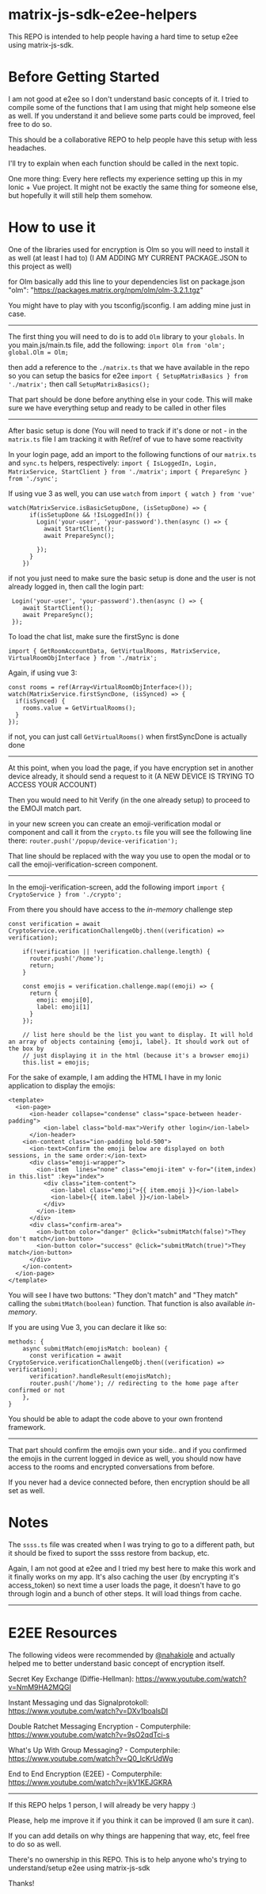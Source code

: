 # matrix-js-sdk-e2ee-helpers
This REPO is intended to help people having a hard time to setup e2ee using matrix-js-sdk.

# Before Getting Started

I am not good at e2ee so I don't understand basic concepts of it. I tried to compile some of the functions that I am using that might help someone else as well.
If you understand it and believe some parts could be improved, feel free to do so.

This should be a collaborative REPO to help people have this setup with less headaches.

I'll try to explain when each function should be called in the next topic.

One more thing:
Every here reflects my experience setting up this in my Ionic + Vue project.
It might not be exactly the same thing for someone else, but hopefully it will still
help them somehow.

# How to use it

One of the libraries used for encryption is Olm so you will need to install it as well (at least I had to)
(I AM ADDING MY CURRENT PACKAGE.JSON to this project as well)

for Olm basically add this line to your dependencies list on package.json
"olm": "https://packages.matrix.org/npm/olm/olm-3.2.1.tgz"

You might have to play with you tsconfig/jsconfig. I am adding mine just in case.

-----
The first thing you will need to do is to add `Olm` library to your `globals`.
In you main.js/main.ts file, add the following:
`import Olm from 'olm';`
`global.Olm = Olm;`

then add a reference to the `./matrix.ts` that we have available in the repo so you can setup the basics for e2ee
`import { SetupMatrixBasics } from './matrix';`
then call
`SetupMatrixBasics();`

That part should be done before anything else in your code. This will make sure we have everything setup and ready to be called in other files

-------
After basic setup is done (You will need to track if it's done or not - in the `matrix.ts` file I am tracking it with Ref/ref of vue to have some reactivity

In your login page, add an import to the following functions of our `matrix.ts` and `sync.ts` helpers, respectively:
`import { IsLoggedIn, Login, MatrixService, StartClient } from './matrix';`
`import { PrepareSync } from './sync';`

If using vue 3 as well, you can use `watch` from `import { watch } from 'vue'`
```
watch(MatrixService.isBasicSetupDone, (isSetupDone) => {
      if(isSetupDone && !IsLoggedIn()) {
        Login('your-user', 'your-password').then(async () => {
          await StartClient();
          await PrepareSync();
          
        });
      }
    })
```

if not you just need to make sure the basic setup is done and the user is not already logged in, then call the login part:
```
 Login('your-user', 'your-password').then(async () => {
    await StartClient();
    await PrepareSync();
 });
```

To load the chat list, make sure the firstSync is done

`import { GetRoomAccountData, GetVirtualRooms, MatrixService, VirtualRoomObjInterface } from './matrix';`

Again, if using vue 3:

```
const rooms = ref(Array<VirtualRoomObjInterface>());
watch(MatrixService.firstSyncDone, (isSynced) => {
  if(isSynced) {
    rooms.value = GetVirtualRooms();
  }
});
```

if not, you can just call `GetVirtualRooms()` when firstSyncDone is actually done

------
At this point, when you load the page, if you have encryption set in another device already, it should send a request to it (A NEW DEVICE IS TRYING TO ACCESS YOUR ACCOUNT)

Then you would need to hit Verify (in the one already setup) to proceed to the EMOJI match part.

in your new screen you can create an emoji-verification modal or component and call it from the `crypto.ts` file
you will see the following line there:
`router.push('/popup/device-verification');`

That line should be replaced with the way you use to open the modal or to call the emoji-verification-screen component.

--------
In the emoji-verification-screen, add the following import
`import { CryptoService } from './crypto';`

From there you should have access to the *in-memory* challenge step

```
const verification = await CryptoService.verificationChallengeObj.then((verification) => verification);
    
    if(!verification || !verification.challenge.length) {
      router.push('/home');
      return;
    }
    
    const emojis = verification.challenge.map((emoji) => {
      return {
        emoji: emoji[0],
        label: emoji[1]
      }
    });
    
    // list here should be the list you want to display. It will hold an array of objects containing {emoji, label}. It should work out of the box by
    // just displaying it in the html (because it's a browser emoji)
    this.list = emojis; 
```

For the sake of example, I am adding the HTML I have in my Ionic application to display the emojis:

```
<template>
  <ion-page>
      <ion-header collapse="condense" class="space-between header-padding">
          <ion-label class="bold-max">Verify other login</ion-label>
      </ion-header>
    <ion-content class="ion-padding bold-500">
      <ion-text>Confirm the emoji below are displayed on both sessions, in the same order:</ion-text>
      <div class="emoji-wrapper">
        <ion-item  lines="none" class="emoji-item" v-for="(item,index) in this.list" :key="index">
          <div class="item-content">
            <ion-label class="emoji">{{ item.emoji }}</ion-label>
            <ion-label>{{ item.label }}</ion-label>
          </div>
        </ion-item>
      </div>
      <div class="confirm-area">
        <ion-button color="danger" @click="submitMatch(false)">They don't match</ion-button>
        <ion-button color="success" @click="submitMatch(true)">They match</ion-button>
      </div>
    </ion-content>
  </ion-page>
</template>
```

You will see I have two buttons: "They don't match" and "They match" calling the `submitMatch(boolean)` function.
That function is also available *in-memory*.

If you are using Vue 3, you can declare it like so:

```
methods: {
    async submitMatch(emojisMatch: boolean) {
      const verification = await CryptoService.verificationChallengeObj.then((verification) => verification);
      verification?.handleResult(emojisMatch);
      router.push('/home'); // redirecting to the home page after confirmed or not
    },
}
```

You should be able to adapt the code above to your own frontend framework.

-------
That part should confirm the emojis own your side.. and if you confirmed the emojis in the current logged in device as well, you should now have access to the rooms and encrypted conversations from before.

If you never had a device connected before, then encryption should be all set as well.

# Notes

The `ssss.ts` file was created when I was trying to go to a different path, but it should be fixed to suport the ssss restore from backup, etc.

Again, I am not good at e2ee and I tried my best here to make this work and it finally works on my app. It's also caching the user (by encrypting it's access_token) so next time a user loads the page, it doesn't have to go through login and a bunch of other steps. It will load things from cache.

------

# E2EE Resources

The following videos were recommended by [@nahakiole](https://github.com/nahakiole) and actually helped me to better understand basic concept of encryption itself.

Secret Key Exchange (Diffie-Hellman):
https://www.youtube.com/watch?v=NmM9HA2MQGI

Instant Messaging und das Signalprotokoll:
https://www.youtube.com/watch?v=DXv1boalsDI

Double Ratchet Messaging Encryption - Computerphile:
https://www.youtube.com/watch?v=9sO2qdTci-s

What's Up With Group Messaging? - Computerphile:
https://www.youtube.com/watch?v=Q0_lcKrUdWg

End to End Encryption (E2EE) - Computerphile:
https://www.youtube.com/watch?v=jkV1KEJGKRA



------

If this REPO helps 1 person, I will already be very happy :)

Please, help me improve it if you think it can be improved (I am sure it can).

If you can add details on why things are happening that way, etc, feel free to do so as well.

There's no ownership in this REPO. This is to help anyone who's trying to understand/setup e2ee using matrix-js-sdk

Thanks!
